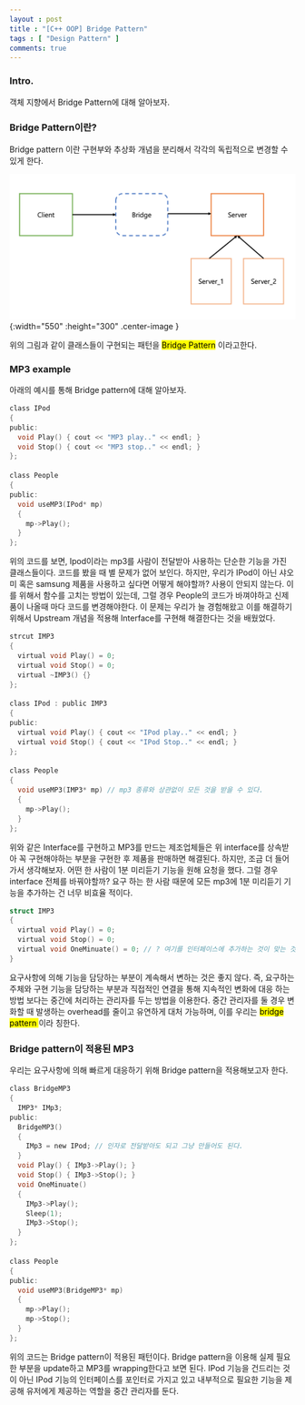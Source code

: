 ```yaml
---
layout : post
title : "[C++ OOP] Bridge Pattern"
tags : [ "Design Pattern" ]
comments: true
---
```

### Intro.
객체 지향에서 Bridge Pattern에 대해 알아보자.

### Bridge Pattern이란?
Bridge pattern 이란 구현부와 추상화 개념을 분리해서 각각의 독립적으로 변경할 수 있게 한다.

![bridge](../images/bridge.png){:width="550" :height="300" .center-image }

위의 그림과 같이 클래스들이 구현되는 패턴을 <mark>Bridge Pattern</mark> 이라고한다.

### MP3 example
아래의 예시를 통해 Bridge pattern에 대해 알아보자.

```c
class IPod
{
public:
  void Play() { cout << "MP3 play.." << endl; }
  void Stop() { cout << "MP3 stop.." << endl; }
};

class People
{
public:
  void useMP3(IPod* mp)
  {
    mp->Play();
  }
};
```

위의 코드를 보면, Ipod이라는 mp3를 사람이 전달받아 사용하는 단순한 기능을 가진 클래스들이다. 코드를 봤을 때 별 문제가 없어 보인다. 하지만, 우리가 IPod이 아닌 샤오미 혹은 samsung 제품을 사용하고 싶다면 어떻게 해야할까? 사용이 안되지 않는다. 이를 위해서 함수를 고치는 방법이 있는데, 그럴 경우 People의 코드가 바껴야하고 신제품이 나올때 마다 코드를 변경해야한다. 이 문제는 우리가 늘 경험해왔고 이를 해결하기 위해서 Upstream 개념을 적용해 Interface를 구현해 해결한다는 것을 배웠었다.

```c
strcut IMP3
{
  virtual void Play() = 0;
  virtual void Stop() = 0;
  virtual ~IMP3() {}
};

class IPod : public IMP3
{
public:
  virtual void Play() { cout << "IPod play.." << endl; }
  virtual void Stop() { cout << "IPod Stop.." << endl; }
};

class People
{
  void useMP3(IMP3* mp) // mp3 종류와 상관없이 모든 것을 받을 수 있다.
  {
    mp->Play();
  }
};
```

위와 같은 Interface를 구현하고 MP3를 만드는 제조업체들은 위 interface를 상속받아 꼭 구현해야하는 부분을 구현한 후 제품을 판매하면 해결된다. 하지만, 조금 더 들어가서 생각해보자. 어떤 한 사람이 1분 미리듣기 기능을 원해 요청을 했다. 그럴 경우 interface 전체를 바꿔야할까? 요구 하는 한 사람 때문에 모든 mp3에 1분 미리듣기 기능을 추가하는 건 너무 비효율 적이다.

```c
struct IMP3
{
  virtual void Play() = 0;
  virtual void Stop() = 0;
  virtual void OneMinuate() = 0; // ? 여기를 인터페이스에 추가하는 것이 맞는 것일까?
}
```

요구사항에 의해 기능을 담당하는 부분이 계속해서 변하는 것은 좋지 않다. 즉, 요구하는 주체와 구현 기능을 담당하는 부분과 직접적인 연결을 통해 지속적인 변화에 대응 하는 방법 보다는 중간에 처리하는 관리자를 두는 방법을 이용한다. 중간 관리자를 둘 경우 변화할 때 발생하는 overhead를 줄이고 유연하게 대처 가능하며, 이를 우리는 <mark> bridge pattern </mark> 이라 칭한다.

###  Bridge pattern이 적용된 MP3
우리는 요구사항에 의해 빠르게 대응하기 위해 Bridge pattern을 적용해보고자 한다.

```c
class BridgeMP3
{
  IMP3* IMp3;
public:
  BridgeMP3()
  {
    IMp3 = new IPod; // 인자로 전달받아도 되고 그냥 만들어도 된다.
  }
  void Play() { IMp3->Play(); }
  void Stop() { IMp3->Stop(); }
  void OneMinuate()
  {
    IMp3->Play();
    Sleep(1);
    IMp3->Stop();
  }
};

class People
{
public:
  void useMP3(BridgeMP3* mp)
  {
    mp->Play();
    mp->Stop();
  }
};
```

위의 코드는 Bridge pattern이 적용된 패턴이다. Bridge pattern을 이용해 실제 필요한 부분을 update하고 MP3를 wrapping한다고 보면 된다. IPod 기능을 건드리는 것이 아닌 IPod 기능의 인터페이스를 포인터로 가지고 있고 내부적으로 필요한 기능을 제공해 유저에게 제공하는 역할을 중간 관리자를 둔다.

